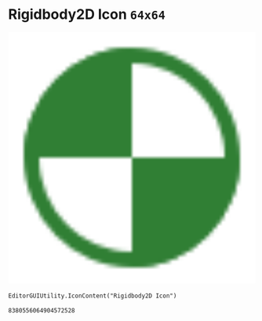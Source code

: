 # Rigidbody2D Icon `64x64`
<img src="/img/Rigidbody2D%20Icon.png" width=512 height=512>

``` CSharp
EditorGUIUtility.IconContent("Rigidbody2D Icon")
```
```
8380556064904572528
```
